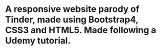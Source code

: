 # A responsive website parody of Tinder, made using Bootstrap4, CSS3 and HTML5. Made following a Udemy tutorial.
